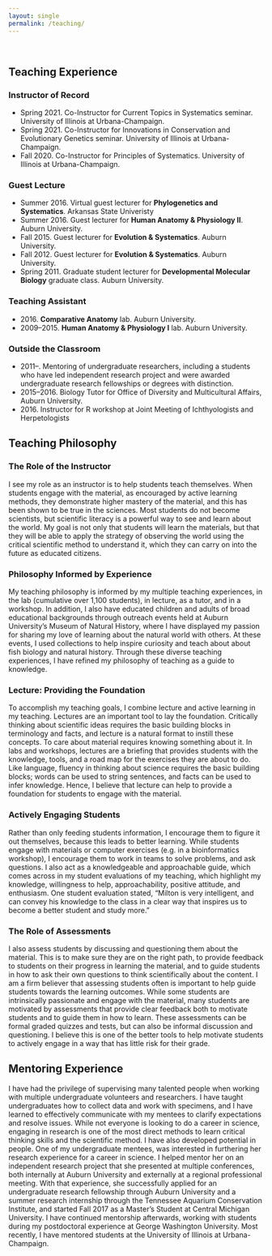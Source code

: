 ```yaml
---
layout: single
permalink: /teaching/
---
```

&nbsp;
## Teaching Experience
### Instructor of Record
<ul>
  <li>Spring 2021. Co-Instructor for Current Topics in Systematics seminar. University of Illinois at Urbana-Champaign.</li>
  <li>Spring 2021. Co-Instructor for Innovations in Conservation and Evolutionary Genetics seminar. University of Illinois at Urbana-Champaign.</li>
  <li>Fall 2020. Co-Instructor for Principles of Systematics. University of Illinois at Urbana-Champaign.</li>
</ul>

### Guest Lecture
<ul>
  <li>Summer 2016. Virtual guest lecturer for <b>Phylogenetics and Systematics</b>. Arkansas State Univeristy</li>
<li>Summer 2016. Guest lecturer for <b>Human Anatomy & Physiology II</b>. Auburn University.</li>
<li>Fall 2015. Guest lecturer for <b>Evolution & Systematics</b>. Auburn University.</li>
<li>Fall 2012. Guest lecturer for <b>Evolution & Systematics</b>. Auburn University.</li>
<li>Spring 2011. Graduate student lecturer for <b>Developmental Molecular Biology</b> graduate class. Auburn University.</li>
</ul>

### Teaching Assistant
<ul>
<li>2016. <b>Comparative Anatomy</b> lab. Auburn University.</li>
<li>2009–2015. <b>Human Anatomy & Physiology I</b> lab. Auburn University.</li>
</ul>

### Outside the Classroom
<ul>
<li>2011–. Mentoring of undergraduate researchers, including a students who have led independent research project and were awarded undergraduate research fellowships or degrees with distinction.</li>
<li>2015–2016. Biology Tutor for Office of Diversity and Multicultural Affairs, Auburn University.</li>
<li>2016. Instructor for R workshop at Joint Meeting of Ichthyologists and Herpetologists</li>
</ul>

## Teaching Philosophy

### The Role of the Instructor
I see my role as an instructor is to help students teach themselves. When students engage with the material, as encouraged by active learning methods, they demonstrate higher mastery of the material, and this has been shown to be true in the sciences. Most students do not become scientists, but scientific literacy is a powerful way to see and learn about the world. My goal is not only that students will learn the materials, but that they will be able to apply the strategy of observing the world using the critical scientific method to understand it, which they can carry on into the future as educated citizens.

### Philosophy Informed by Experience
My teaching philosophy is informed by my multiple teaching experiences, in the lab (cumulative over 1,100 students), in lecture, as a tutor, and in a workshop. In addition, I also have educated children and adults of broad educational backgrounds through outreach events held at Auburn University’s Museum of Natural History, where I have displayed my passion for sharing my love of learning about the natural world with others. At these events, I used collections to help inspire curiosity and teach about about fish biology and natural history. Through these diverse teaching experiences, I have refined my philosophy of teaching as a guide to knowledge.

### Lecture: Providing the Foundation
To accomplish my teaching goals, I combine lecture and active learning in my teaching. Lectures are an important tool to lay the foundation. Critically thinking about scientific ideas requires the basic building blocks in terminology and facts, and lecture is a natural format to instill these concepts. To care about material requires knowing something about it. In labs and workshops, lectures are a briefing that provides students with the knowledge, tools, and a road map for the exercises they are about to do. Like language, fluency in thinking about science requires the basic building blocks; words can be used to string sentences, and facts can be used to infer knowledge. Hence, I believe that lecture can help to provide a foundation for students to engage with the material. 

### Actively Engaging Students
Rather than only feeding students information, I encourage them to figure it out themselves, because this leads to better learning. While students engage with materials or computer exercises (e.g. in a bioinformatics workshop), I encourage them to work in teams to solve problems, and ask questions. I also act as a knowledgeable and approachable guide, which comes across in my student evaluations of my teaching, which highlight my knowledge, willingness to help, approachability, positive attitude, and enthusiasm. One student evaluation stated, “Milton is very intelligent, and can convey his knowledge to the class in a clear way that inspires us to become a better student and study more.” 

### The Role of Assessments
I also assess students by discussing and questioning them about the material. This is to make sure they are on the right path, to provide feedback to students on their progress in learning the material, and to guide students in how to ask their own questions to think scientifically about the content. I am a firm believer that assessing students often is important to help guide students towards the learning outcomes. While some students are intrinsically passionate and engage with the material, many students are motivated by assessments that provide clear feedback both to motivate students and to guide them in how to learn. These assessments can be formal graded quizzes and tests, but can also be informal discussion and questioning. I believe this is one of the better tools to help motivate students to actively engage in a way that has little risk for their grade.

## Mentoring Experience
I have had the privilege of supervising many talented people when working with multiple undergraduate volunteers and researchers. I have taught undergraduates how to collect data and work with specimens, and I have learned to effectively communicate with my mentees to clarify expectations and resolve issues. While not everyone is looking to do a career in science, engaging in research is one of the most direct methods to learn critical thinking skills and the scientific method. I have also developed potential in people. One of my undergraduate mentees, was interested in furthering her research experience for a career in science. I helped mentor her on an independent research project that she presented at multiple conferences, both internally at Auburn University and externally at a regional professional meeting. With that experience, she successfully applied for an undergraduate research fellowship through Auburn University and a summer research internship through the Tennessee Aquarium Conservation Institute, and started Fall 2017 as a Master’s Student at Central Michigan University. I have continued mentorship afterwards, working with students during my postdoctoral experience at George Washington University. Most recently, I have mentored students at the University of Illinois at Urbana-Champaign.
